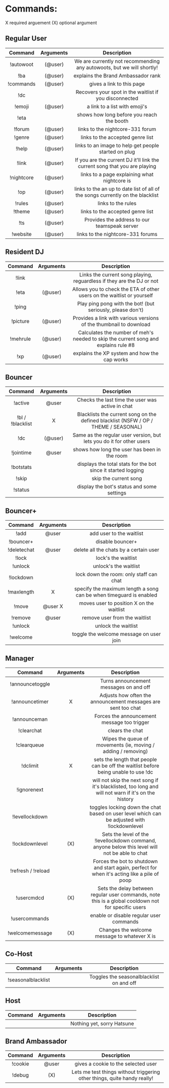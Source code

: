 Commands:
=========

X required arguement
(X) optional argument

Regular User
----

|Command | Arguments |  Description |
|:------:|:---------:|:--------------------------------------:|
|!autowoot | (@user) | We are currently not recommending any autowoots, but we will shortly! |
|!ba | (@user) | explains the Brand Ambassador rank |
|!commands | (@user) | gives a link to this page |
|!dc | | Recovers your spot in the waitlist if you disconnected |
|!emoji | (@user) | a link to a list with emoji's |
|!eta | | shows how long before you reach the booth |
|!forum | (@user) | links to the nightcore-331 forum |
|!genre | (@user) | links to the accepted genre list |
|!help | (@user) | links to an image to help get people started on plug |
|!link | (@user) | If you are the current DJ it'll link the current song that you are playing |
|!nightcore | (@user) | links to a page explaining what nightcore is |
|!op | (@user) | links to the an up to date list of all of the songs currently on the blacklist |
|!rules | (@user) | links to the rules |
|!theme | (@user) | links to the accepted genre list |
|!ts | (@user) | Provides the address to our teamspeak server |
|!website | (@user) | links to the nightcore-331 forums |

Resident DJ
-----------

|Command | Arguments |  Description |
|:------:|:---------:|:--------------------------------------:|
|!link | | Links the current song playing, reguardless if they are the DJ or not |
|!eta | (@user) | Allows you to check the ETA of other users on the waitlist or yourself |
|!ping | | Play ping pong with the bot! (but seriously, please don't) |
|!picture | (@user) | Provides a link with various versions of the thumbnail to download |
|!mehrule | (@user) | Calculates the number of meh's needed to skip the current song and explains rule #8 |
|!xp | (@user) | explains the XP system and how the cap works |

Bouncer
-------

|Command | Arguments |  Description |
|:------:|:---------:|:--------------------------------------:|
|!active | @user | Checks the last time the user was active in chat |
|!bl / !blacklist | X | Blacklists the current song on the defined blacklist (NSFW / OP / THEME / SEASONAL) |
|!dc | (@user) | Same as the regular user version, but lets you do it for other users |
|!jointime | @user | shows how long the user has been in the room |
|!botstats | | displays the total stats for the bot since it started logging |
|!skip | | skip the current song |
|!status | | display the bot's status and some settings |

Bouncer+
--------

|Command | Arguments |  Description |
|:------:|:---------:|:--------------------------------------:|
|!add | @user | add user to the waitlist |
|!bouncer+ | | disable bouncer+ |
|!deletechat | @user | delete all the chats by a certain user |
|!lock | | lock's the waitlist |
|!unlock | | unlock's the waitlist |
|!lockdown | | lock down the room: only staff can chat |
|!maxlength | X | specify the maximum length a song can be when timeguard is enabled |
|!move | @user X | moves user to position X on the waitlist |
|!remove | @user | remove user from the waitlist |
|!unlock | | unlock the waitlist |
|!welcome | | toggle the welcome message on user join |

Manager
-------

|Command | Arguments |  Description |
|:------:|:---------:|:--------------------------------------:|
|!announcetoggle | |Turns announcement messages on and off |
|!announcetimer | X |Adjusts how often the announcement messages are sent too chat |
|!announceman | |Forces the announcement message too trigger |
|!clearchat | |clears the chat |
|!clearqueue | | Wipes the queue of movements (ie, moving / adding / removing) |
|!dclimit | X | sets the length that people can be off the waitlist before being unable to use !dc |
|!ignorenext | | will not skip the next song if it's blacklisted, too long and will not warn if it's on the history |
|!levellockdown | | toggles locking down the chat based on user level which can be adjusted with !lockdownlevel |
|!lockdownlevel | (X) | Sets the level of the !levellockdown command, anyone below this level will not be able to chat |
|!refresh / !reload | | Forces the bot to shutdown and start again, perfect for when it's acting like a pile of poop |
|!usercmdcd | (X) | Sets the delay between regular user commands, note this is a global cooldown not for specific users |
|!usercommands | | enable or disable regular user commands|
|!welcomemessage | (X) | Changes the welcome message to whatever X is |

Co-Host
-------

|Command | Arguments |  Description |
|:------:|:---------:|:--------------------------------------:|
|!seasonalblacklist | | Toggles the seasonalblacklist on and off |

Host
-------

|Command | Arguments |  Description |
|:------:|:---------:|:--------------------------------------:|
| | | Nothing yet, sorry Hatsune |

Brand Ambassador
-------

|Command | Arguments |  Description |
|:------:|:---------:|:--------------------------------------:|
|!cookie | @user | gives a cookie to the selected user |
|!debug | (X) | Lets me test things without triggering other things, quite handy really! |










